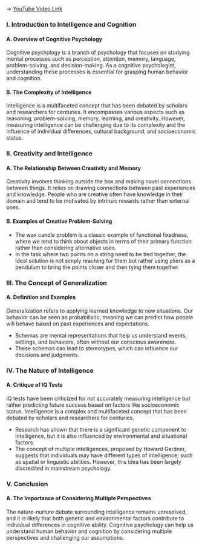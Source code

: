 -> [YouTube Video Link](https://www.youtube.com/watch?v=Vzp32-gCFK4&list=PLWoagukcejEx2ekCL_IH8oE0tSwwYvvtJ&index=7&pp=iAQB)

### I. Introduction to Intelligence and Cognition
#### A. Overview of Cognitive Psychology

Cognitive psychology is a branch of psychology that focuses on studying mental processes such as perception, attention, memory, language, problem-solving, and decision-making. As a cognitive psychologist, understanding these processes is essential for grasping human behavior and cognition.

#### B. The Complexity of Intelligence

Intelligence is a multifaceted concept that has been debated by scholars and researchers for centuries. It encompasses various aspects such as reasoning, problem-solving, memory, learning, and creativity. However, measuring intelligence can be challenging due to its complexity and the influence of individual differences, cultural background, and socioeconomic status.

### II. Creativity and Intelligence
#### A. The Relationship Between Creativity and Memory

Creativity involves thinking outside the box and making novel connections between things. It relies on drawing connections between past experiences and knowledge. People who are creative often have knowledge in their domain and tend to be motivated by intrinsic rewards rather than external ones.

#### B. Examples of Creative Problem-Solving

*   The wax candle problem is a classic example of functional fixedness, where we tend to think about objects in terms of their primary function rather than considering alternative uses.
*   In the task where two points on a string need to be tied together, the ideal solution is not simply reaching for them but rather using pliers as a pendulum to bring the points closer and then tying them together.

### III. The Concept of Generalization
#### A. Definition and Examples

Generalization refers to applying learned knowledge to new situations. Our behavior can be seen as probabilistic, meaning we can predict how people will behave based on past experiences and expectations.

*   Schemas are mental representations that help us understand events, settings, and behaviors, often without our conscious awareness.
*   These schemas can lead to stereotypes, which can influence our decisions and judgments.

### IV. The Nature of Intelligence
#### A. Critique of IQ Tests

IQ tests have been criticized for not accurately measuring intelligence but rather predicting future success based on factors like socioeconomic status. Intelligence is a complex and multifaceted concept that has been debated by scholars and researchers for centuries.

*   Research has shown that there is a significant genetic component to intelligence, but it is also influenced by environmental and situational factors.
*   The concept of multiple intelligences, proposed by Howard Gardner, suggests that individuals may have different types of intelligence, such as spatial or linguistic abilities. However, this idea has been largely discredited in mainstream psychology.

### V. Conclusion
#### A. The Importance of Considering Multiple Perspectives

The nature-nurture debate surrounding intelligence remains unresolved, and it is likely that both genetic and environmental factors contribute to individual differences in cognitive ability. Cognitive psychology can help us understand human behavior and cognition by considering multiple perspectives and challenging our assumptions.